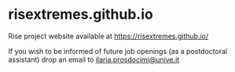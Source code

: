 # risextremes.github.io
Rise project website available at https://risextremes.github.io/

If you wish to be informed of future job openings (as a postdoctoral assistant) drop an email to ilaria.prosdocimi@unive.it 
